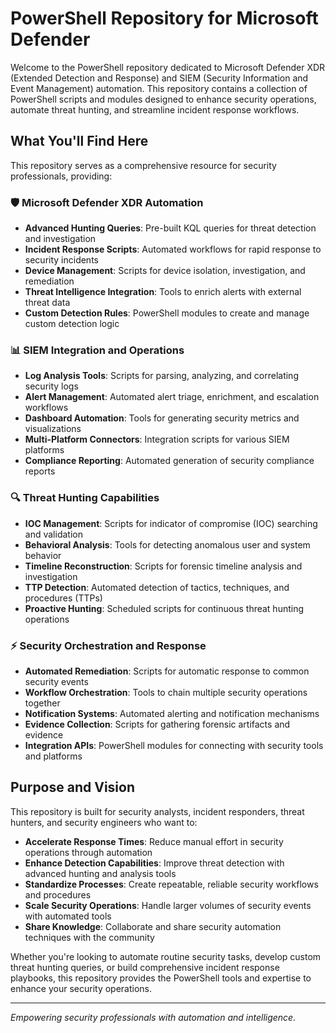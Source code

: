 # PowerShell Repository for Microsoft Defender

Welcome to the PowerShell repository dedicated to Microsoft Defender XDR (Extended Detection and Response) and SIEM (Security Information and Event Management) automation. This repository contains a collection of PowerShell scripts and modules designed to enhance security operations, automate threat hunting, and streamline incident response workflows.

## What You'll Find Here

This repository serves as a comprehensive resource for security professionals, providing:

### 🛡️ Microsoft Defender XDR Automation
- **Advanced Hunting Queries**: Pre-built KQL queries for threat detection and investigation
- **Incident Response Scripts**: Automated workflows for rapid response to security incidents
- **Device Management**: Scripts for device isolation, investigation, and remediation
- **Threat Intelligence Integration**: Tools to enrich alerts with external threat data
- **Custom Detection Rules**: PowerShell modules to create and manage custom detection logic

### 📊 SIEM Integration and Operations
- **Log Analysis Tools**: Scripts for parsing, analyzing, and correlating security logs
- **Alert Management**: Automated alert triage, enrichment, and escalation workflows
- **Dashboard Automation**: Tools for generating security metrics and visualizations
- **Multi-Platform Connectors**: Integration scripts for various SIEM platforms
- **Compliance Reporting**: Automated generation of security compliance reports

### 🔍 Threat Hunting Capabilities
- **IOC Management**: Scripts for indicator of compromise (IOC) searching and validation
- **Behavioral Analysis**: Tools for detecting anomalous user and system behavior
- **Timeline Reconstruction**: Scripts for forensic timeline analysis and investigation
- **TTP Detection**: Automated detection of tactics, techniques, and procedures (TTPs)
- **Proactive Hunting**: Scheduled scripts for continuous threat hunting operations

### ⚡ Security Orchestration and Response
- **Automated Remediation**: Scripts for automatic response to common security events
- **Workflow Orchestration**: Tools to chain multiple security operations together
- **Notification Systems**: Automated alerting and notification mechanisms
- **Evidence Collection**: Scripts for gathering forensic artifacts and evidence
- **Integration APIs**: PowerShell modules for connecting with security tools and platforms

## Purpose and Vision

This repository is built for security analysts, incident responders, threat hunters, and security engineers who want to:

- **Accelerate Response Times**: Reduce manual effort in security operations through automation
- **Enhance Detection Capabilities**: Improve threat detection with advanced hunting and analysis tools
- **Standardize Processes**: Create repeatable, reliable security workflows and procedures
- **Scale Security Operations**: Handle larger volumes of security events with automated tools
- **Share Knowledge**: Collaborate and share security automation techniques with the community

Whether you're looking to automate routine security tasks, develop custom threat hunting queries, or build comprehensive incident response playbooks, this repository provides the PowerShell tools and expertise to enhance your security operations.

---

*Empowering security professionals with automation and intelligence.*
